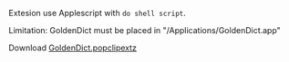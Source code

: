 Extesion use Applescript with `do shell script`.

Limitation: GoldenDict must be placed in "/Applications/GoldenDict.app"

Download [GoldenDict.popclipextz](https://github.com/ww7/Popclip-Extension-GoldenDict/releases/download/0.1/GoldenDict.popclipextz)

